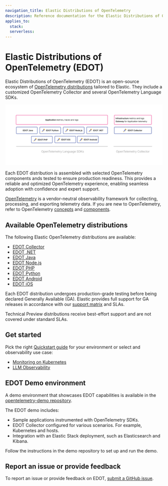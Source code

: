 ```yaml
---
navigation_title: Elastic Distributions of OpenTelemetry
description: Reference documentation for the Elastic Distributions of OpenTelemetry (EDOT).
applies_to:
  stack:
  serverless:
---
```


# Elastic Distributions of OpenTelemetry (EDOT)

Elastic Distributions of OpenTelemetry (EDOT) is an open-source ecosystem of [OpenTelemetry distributions](https://opentelemetry.io/docs/concepts/distributions/) tailored to Elastic. They include a customized OpenTelemetry Collector and several OpenTelemetry Language SDKs.

![EDOT-Distributions](./images/EDOT-SDKs-Collector.png)

Each EDOT distribution is assembled with selected OpenTelemetry components ands tested to ensure production readiness. This provides a reliable and optimized OpenTelemetry experience, enabling seamless adoption with confidence and expert support.

[OpenTelemetry](https://opentelemetry.io/docs/) is a vendor-neutral observability framework for collecting, processing, and exporting telemetry data. If you are new to OpenTelemetry, refer to OpenTelemetry [concepts](https://opentelemetry.io/docs/concepts/) and [components](https://opentelemetry.io/docs/concepts/components/).

## Available OpenTelemetry distributions

The following Elastic OpenTelemetry distributions are available:

- [EDOT Collector](./edot-collector/index.md)
- [EDOT .NET](./edot-sdks/dotnet/index.md)
- [EDOT Java](./edot-sdks/java/index.md)
- [EDOT Node.js](./edot-sdks/nodejs/index.md)
- [EDOT PHP](./edot-sdks/php/index.md)
- [EDOT Python](./edot-sdks/python/index.md)
- [EDOT Android](apm-agent-android://reference/index.md)
- [EDOT iOS](apm-agent-ios://reference/index.md)

Each EDOT distribution undergoes production-grade testing before being declared Generally Available (GA). Elastic provides full support for GA releases in accordance with our [support matrix](https://www.elastic.co/support/matrix) and SLAs.

Technical Preview distributions receive best-effort support and are not covered under standard SLAs.

## Get started

Pick the right [Quickstart guide](./quickstart/index.md) for your environment or select and observability use case:

- [Monitoring on Kubernetes](./use-cases/kubernetes/index.md)
- [LLM Observability](./use-cases/llms/index.md)

## EDOT Demo environment

A demo environment that showcases EDOT capabilities is available in the [opentelemetry-demo repository](https://github.com/elastic/opentelemetry-demo).

The EDOT demo includes:

*   Sample applications instrumented with OpenTelemetry SDKs.
*   EDOT Collector configured for various scenarios. For example, Kubernetes and hosts.
*   Integration with an Elastic Stack deployment, such as Elasticsearch and Kibana.

Follow the instructions in the demo repository to set up and run the demo.

## Report an issue or provide feedback

To report an issue or provide feedback on EDOT, [submit a GitHub issue](https://github.com/elastic/opentelemetry/issues/new/choose).